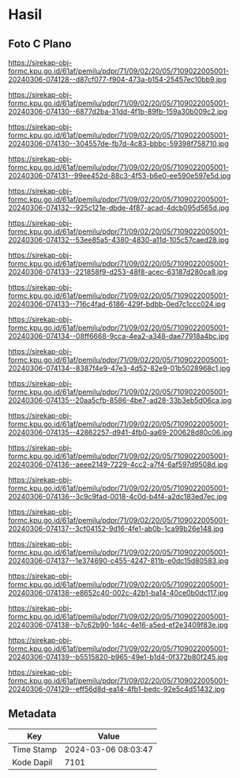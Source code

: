 # Hasil

## Foto C Plano

https://sirekap-obj-formc.kpu.go.id/61af/pemilu/pdpr/71/09/02/20/05/7109022005001-20240306-074128--d87cf077-f904-473a-b154-25457ec10bb9.jpg

https://sirekap-obj-formc.kpu.go.id/61af/pemilu/pdpr/71/09/02/20/05/7109022005001-20240306-074130--6877d2ba-31dd-4f1b-89fb-159a30b009c2.jpg

https://sirekap-obj-formc.kpu.go.id/61af/pemilu/pdpr/71/09/02/20/05/7109022005001-20240306-074130--304557de-fb7d-4c83-bbbc-59398f758710.jpg

https://sirekap-obj-formc.kpu.go.id/61af/pemilu/pdpr/71/09/02/20/05/7109022005001-20240306-074131--99ee452d-88c3-4f53-b6e0-ee590e597e5d.jpg

https://sirekap-obj-formc.kpu.go.id/61af/pemilu/pdpr/71/09/02/20/05/7109022005001-20240306-074132--925c121e-dbde-4f87-acad-4dcb095d565d.jpg

https://sirekap-obj-formc.kpu.go.id/61af/pemilu/pdpr/71/09/02/20/05/7109022005001-20240306-074132--53ee85a5-4380-4830-a11d-105c57caed28.jpg

https://sirekap-obj-formc.kpu.go.id/61af/pemilu/pdpr/71/09/02/20/05/7109022005001-20240306-074133--221858f9-d253-48f8-acec-63187d280ca8.jpg

https://sirekap-obj-formc.kpu.go.id/61af/pemilu/pdpr/71/09/02/20/05/7109022005001-20240306-074133--716c4fad-6186-429f-bdbb-0ed7c1ccc024.jpg

https://sirekap-obj-formc.kpu.go.id/61af/pemilu/pdpr/71/09/02/20/05/7109022005001-20240306-074134--08ff6668-9cca-4ea2-a348-dae77918a4bc.jpg

https://sirekap-obj-formc.kpu.go.id/61af/pemilu/pdpr/71/09/02/20/05/7109022005001-20240306-074134--8387f4e9-47e3-4d52-82e9-01b5028968c1.jpg

https://sirekap-obj-formc.kpu.go.id/61af/pemilu/pdpr/71/09/02/20/05/7109022005001-20240306-074135--20aa5cfb-8586-4be7-ad28-33b3eb5d06ca.jpg

https://sirekap-obj-formc.kpu.go.id/61af/pemilu/pdpr/71/09/02/20/05/7109022005001-20240306-074135--42862257-d941-4fb0-aa69-200628d80c06.jpg

https://sirekap-obj-formc.kpu.go.id/61af/pemilu/pdpr/71/09/02/20/05/7109022005001-20240306-074136--aeee2149-7229-4cc2-a7f4-6af597d9508d.jpg

https://sirekap-obj-formc.kpu.go.id/61af/pemilu/pdpr/71/09/02/20/05/7109022005001-20240306-074136--3c9c9fad-0018-4c0d-b4f4-a2dc183ed7ec.jpg

https://sirekap-obj-formc.kpu.go.id/61af/pemilu/pdpr/71/09/02/20/05/7109022005001-20240306-074137--3cf04152-9d16-4fe1-ab0b-1ca99b26e148.jpg

https://sirekap-obj-formc.kpu.go.id/61af/pemilu/pdpr/71/09/02/20/05/7109022005001-20240306-074137--1e374690-c455-4247-811b-e0dc15d80583.jpg

https://sirekap-obj-formc.kpu.go.id/61af/pemilu/pdpr/71/09/02/20/05/7109022005001-20240306-074138--e8652c40-002c-42b1-ba14-40ce0b0dc117.jpg

https://sirekap-obj-formc.kpu.go.id/61af/pemilu/pdpr/71/09/02/20/05/7109022005001-20240306-074138--b7c62b90-1d4c-4e16-a5ed-ef2e3409f83e.jpg

https://sirekap-obj-formc.kpu.go.id/61af/pemilu/pdpr/71/09/02/20/05/7109022005001-20240306-074139--b5515820-b965-49e1-b1d4-0f372b80f245.jpg

https://sirekap-obj-formc.kpu.go.id/61af/pemilu/pdpr/71/09/02/20/05/7109022005001-20240306-074129--eff56d8d-ea14-4fb1-bedc-92e5c4d51432.jpg


## Metadata

| Key        | Value               |
| ---------- | ------------------- |
| Time Stamp | 2024-03-06 08:03:47 |
| Kode Dapil | 7101                |



